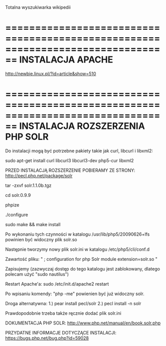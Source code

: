 Totalna wyszukiwarka wikipedii

================================================================================
INSTALACJA APACHE
================================================================================
http://newbie.linux.pl/?id=article&show=510



================================================================================
INSTALACJA ROZSZERZENIA PHP SOLR
================================================================================


Do instalacji mogą być potrzebne pakiety takie jak curl, libcurl i libxml2:

sudo apt-get install curl libcurl3 libcurl3-dev php5-cur libxml2

PRZED INSTALACJĄ ROZSZERZENIE POBIERAMY ZE STRONY: http://pecl.php.net/package/solr

tar -zxvf solr.1.1.0b.tgz

cd solr.0.9.9

phpize

./configure

sudo make && make install

Po wykonaniu tych czynności w katalogu /usr/lib/php5/20090626+lfs powinien być widoczny plik solr.so

Następnie tworzymy nowy plik solr.ini w katalogu /etc/php5/cli/conf.d

Zawartość pliku:
"
	; configuration for php Solr module
	extension=solr.so
"

Zapisujemy (zazwyczaj dostęp do tego katalogu jest zablokowany, dlatego polecam użyć "sudo nautilus")

Restart Apache'a: sudo /etc/init.d/apache2 restart

Po wpisaniu komendy: "php -me" powienien być już widoczny solr.

Droga alternatywna:
1.) pear install pecl/solr
2.) pecl install -n solr

Prawdopodobnie trzeba także ręcznie dodać plik solr.ini

DOKUMENTACJA PHP SOLR: http://www.php.net/manual/en/book.solr.php

PRZYDATNE INFORMACJE DOTYCZĄCE INSTALACJI: https://bugs.php.net/bug.php?id=59028
